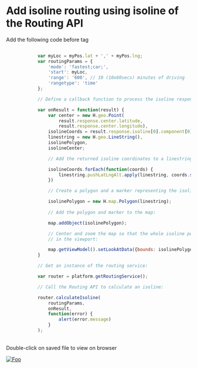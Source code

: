 
# Add isoline routing using isoline of the Routing API
Add the following code before </script> tag

```javascript
        
            var myLoc = myPos.lat + ',' + myPos.lng;
            var routingParams = {
                'mode': 'fastest;car;',
                'start': myLoc,
                'range': '600', // 10 (10x60secs) minutes of driving 
                'rangetype': 'time'
            };

            // Define a callback function to process the isoline response.

            var onResult = function(result) {
                var center = new H.geo.Point(
                    result.response.center.latitude,
                    result.response.center.longitude),
                isolineCoords = result.response.isoline[0].component[0].shape,
                linestring = new H.geo.LineString(),
                isolinePolygon,
                isolineCenter;

                // Add the returned isoline coordinates to a linestring:

                isolineCoords.forEach(function(coords) {
                    linestring.pushLatLngAlt.apply(linestring, coords.split(','))
                })

                // Create a polygon and a marker representing the isoline:

                isolinePolygon = new H.map.Polygon(linestring);
                
                // Add the polygon and marker to the map:

                map.addObject(isolinePolygon);

                // Center and zoom the map so that the whole isoline polygon is
                // in the viewport:

                map.getViewModel().setLookAtData({bounds: isolinePolygon.getBoundingBox()});
            }

            // Get an instance of the routing service: 

            var router = platform.getRoutingService();

            // Call the Routing API to calculate an isoline:

            router.calculateIsoline(
                routingParams,
                onResult,
                function(error) {
                    alert(error.message)
                }
            );
```
</br> Double-click on saved file to view on browser

[![Foo](https://github.com/kuberaspeaking/HERE-JS-workshop/blob/master/img/s5.png)](https://github.com/kuberaspeaking/HERE-JS-workshop/blob/master/Step5.md) 

